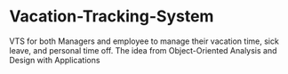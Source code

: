 # Vacation-Tracking-System
VTS for both Managers and employee to manage their vacation time, sick leave, and personal time off. The idea from Object-Oriented Analysis and Design  with Applications
